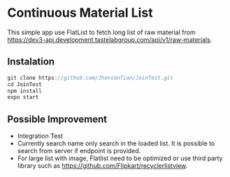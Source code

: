 # Continuous Material List

This simple app use FlatList to fetch long list of raw material from https://dev3-api.development.tastelabgroup.com/api/v1/raw-materials.

## Instalation

```js
git clone https://github.com/JhonsonTian/JoinTest.git
cd JoinTest
npm install
expo start
```

## Possible Improvement

- Integration Test
- Currently search name only search in the loaded list. It is possible to search from server if endpoint is provided.
- For large list with image, Flatlist need to be optimized or use third party library such as https://github.com/Flipkart/recyclerlistview.
